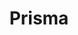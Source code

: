 ---
slug: "/prisma"
title: "Prisma"
description: "is a centralized hub for both designers and developers, to ensure consistency in design and branding across all projects."
# url: "http://prisma-beta.celcom.com.my"
# button: "View Live Site"

contributions:
  - role: UI/UX Design
  - role: Design System Development
  - role: Front End Development

technologies:
  - tool: Adobe XD
  - tool: Gatsby JS
  - tool: Bootstrap
  - tool: Animate CSS

featuredImages:
  - image: images/prisma-1.png
  - image: images/prisma-2.png
  - image: images/prisma-3.png
  - image: images/prisma-4.png
---